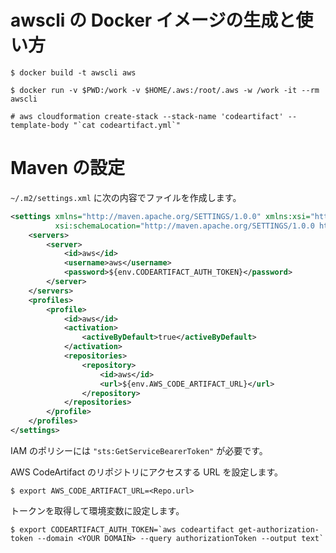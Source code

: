 # awscli の Docker イメージの生成と使い方

```
$ docker build -t awscli aws
```

```
$ docker run -v $PWD:/work -v $HOME/.aws:/root/.aws -w /work -it --rm awscli
```

```
# aws cloudformation create-stack --stack-name 'codeartifact' --template-body "`cat codeartifact.yml`"
```

# Maven の設定

`~/.m2/settings.xml` に次の内容でファイルを作成します。

```xml
<settings xmlns="http://maven.apache.org/SETTINGS/1.0.0" xmlns:xsi="http://www.w3.org/2001/XMLSchema-instance"
          xsi:schemaLocation="http://maven.apache.org/SETTINGS/1.0.0 https://maven.apache.org/xsd/settings-1.0.0.xsd">
    <servers>
        <server>
            <id>aws</id>
            <username>aws</username>
            <password>${env.CODEARTIFACT_AUTH_TOKEN}</password>
        </server>
    </servers>
    <profiles>
        <profile>
            <id>aws</id>
            <activation>
                <activeByDefault>true</activeByDefault>
            </activation>
            <repositories>
                <repository>
                    <id>aws</id>
                    <url>${env.AWS_CODE_ARTIFACT_URL}</url>
                </repository>
            </repositories>
        </profile>
    </profiles>
</settings>
```

IAM のポリシーには `"sts:GetServiceBearerToken"` が必要です。

AWS CodeArtifact のリポジトリにアクセスする URL を設定します。

```
$ export AWS_CODE_ARTIFACT_URL=<Repo.url>
```

トークンを取得して環境変数に設定します。

```
$ export CODEARTIFACT_AUTH_TOKEN=`aws codeartifact get-authorization-token --domain <YOUR DOMAIN> --query authorizationToken --output text`
```

